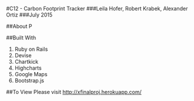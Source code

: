 #C12 - Carbon Footprint Tracker
###Leila Hofer, Robert Krabek, Alexander Ortiz 
###July 2015

##About
P

##Built With
1. Ruby on Rails
2. Devise
3. Chartkick
5. Highcharts
6. Google Maps
7. Bootstrap.js

##To View
Please visit http://xfinalproj.herokuapp.com/